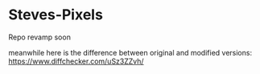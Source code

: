 # Steves-Pixels

Repo revamp soon

meanwhile here is the difference between original and modified versions: https://www.diffchecker.com/uSz3ZZvh/

